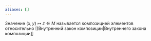 ```yaml
---
aliases: []
---
```

Значение $(x, y) \longmapsto z \in M$ называется композицией элементов относительно [[Внутренний закон композиции|Внутреннего закона композиции]]